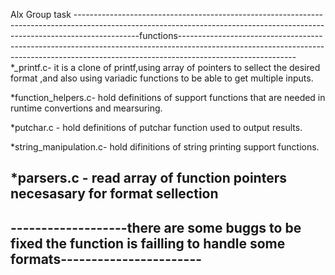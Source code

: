 Alx Group task
----------------------------------------------------------------------------------------------------------------------------------------------------------------------------functions-----------------------------------------------------------------------------------------------------------------------------------------------------------------------------------------
*_printf.c- it is a clone of printf,using array of pointers to sellect the desired format ,and also using variadic functions to be able to get multiple inputs.

*function_helpers.c- hold definitions of support functions that are needed in runtime convertions and mearsuring.

*putchar.c - hold definitions of putchar function used to output results.

*string_manipulation.c- hold difinitions of string printing support functions.

*parsers.c - read array of function pointers necesasary for format sellection
----------------------------------------------------------------------------------------------------------------------------------------------------------------------------------------------------------------------------------------------------
-------------------there are some buggs to be fixed the function is failling to handle some formats-----------------------
--------------------------------------------------------------------------------------------------------------------------
